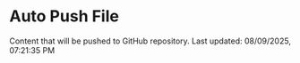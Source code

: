 # Auto Push File

Content that will be pushed to GitHub repository.
Last updated: 08/09/2025, 07:21:35 PM